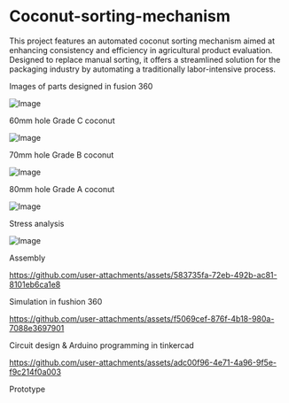 # Coconut-sorting-mechanism
This project features an automated coconut sorting mechanism aimed at enhancing consistency and efficiency in agricultural product evaluation. Designed to replace manual sorting, it offers a streamlined solution for the packaging industry by automating a traditionally labor-intensive process.

Images of parts designed in  fusion 360


![Image](https://github.com/user-attachments/assets/9bb02c7e-fae3-454f-b92b-946d12ea4543)
              
  60mm hole Grade C coconut


![Image](https://github.com/user-attachments/assets/6bdd7040-87ad-4612-ade0-6127a38ad56d)
              
  70mm hole Grade B coconut


![Image](https://github.com/user-attachments/assets/f621f645-adf3-4206-960f-69e18bbda463)
             
80mm hole Grade A coconut


![Image](https://github.com/user-attachments/assets/abb550d1-c488-4b3a-909b-ce77a7aa51f9)

Stress analysis 


![Image](https://github.com/user-attachments/assets/486b7108-5aa7-47b4-a7b8-d16aad2ec89d)
  
  Assembly 


https://github.com/user-attachments/assets/583735fa-72eb-492b-ac81-8101eb6ca1e8

Simulation in fushion 360


https://github.com/user-attachments/assets/f5069cef-876f-4b18-980a-7088e3697901

Circuit design & Arduino programming in tinkercad


https://github.com/user-attachments/assets/adc00f96-4e71-4a96-9f5e-f9c214f0a003

Prototype
